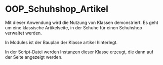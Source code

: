 # OOP_Schuhshop_Artikel

Mit  dieser Anwendung wird die Nutzung von Klassen demonstriert. 
Es geht um eine klassische Artikelseite, in der Schuhe für einen Schuhshop verwaltet werden. 

In Modules ist der Bauplan der Klasse artikel hinterlegt.

In der Script-Datei werden Instanzen dieser Klasse erzeugt, die dann auf der Seite angezeigt werden. 
